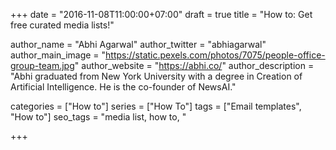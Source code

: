 +++
date = "2016-11-08T11:00:00+07:00"
draft = true
title = "How to: Get free curated media lists!"

author_name = "Abhi Agarwal"
author_twitter = "abhiagarwal"
author_main_image = "https://static.pexels.com/photos/7075/people-office-group-team.jpg"
author_website = "https://abhi.co/"
author_description = "Abhi graduated from New York University with a degree in Creation of Artificial Intelligence. He is the co-founder of NewsAI."

categories = ["How to"]
series = ["How To"]
tags = ["Email templates", "How to"]
seo_tags = "media list, how to, "

+++
